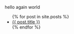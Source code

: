 hello again world


<ul>
  {% for post in site.posts %}
    <li>
      <a href="{{site.url}}{{ post.url }}">{{ post.title }}</a>
    </li>
  {% endfor %}
</ul>
